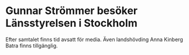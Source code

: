 # Gunnar Strömmer besöker Länsstyrelsen i Stockholm

Efter samtalet finns tid avsatt för media. Även landshövding Anna Kinberg Batra finns tillgänglig.
